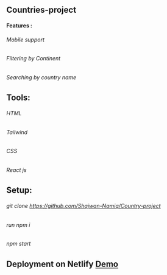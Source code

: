 ## Countries-project
#### Features :
###### Mobile support
###### Filtering by Continent 
###### Searching by country name

## Tools: 
###### HTML 
###### Tailwind 
###### CSS
###### React js


## Setup:  
###### git clone https://github.com/Shajwan-Namiq/Country-project
###### run npm i 
###### npm start 



## Deployment on Netlify  <a href="https://main--famous-horse-b91d35.netlify.app/">Demo</a>

